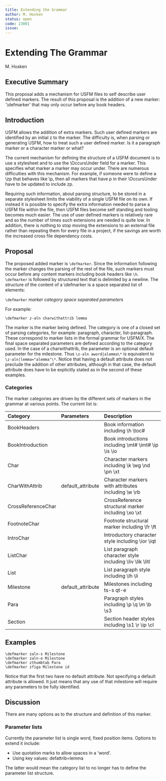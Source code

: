 ```yaml
---
title: Extending the Grammar
author: M. Hosken
status: open
code: 23001
issue: 
---
```


# Extending The Grammar

M. Hosken

## Executive Summary

This proposal adds a mechanism for USFM files to self describe user defined
markers. The result of this proposal is the addition of a new marker: `\\defmarker'
that may only occur before any book headers.

## Introduction

USFM allows the addition of extra markers. Such user defined markers are
identified by an initial z to the marker. The difficulty is, when parsing or
generating USFM, how to treat such a user defined marker. Is it a paragraph
marker or a character marker or what?

The current mechanism for defining the structure of a USFM document is to use a
stylesheet and to use the \\OccursUnder field for a marker. This specifies what
marker a marker may occur under. There are numerous difficulties with this
mechanism. For example, if someone were to define a \\zp that behaves like \\p,
then all markers that have p in their \\OccursUnder have to be updated to
include zp.

Requiring such information, about parsing structure, to be stored in a separate
stylesheet limits the viability of a single USFM file on its own. If instead it
is possible to specify the extra information needed to parse a USFM file within
the file, then USFM files become self standing and tooling becomes much easier.
The use of user defined markers is relatively rare and so the number of times
such extensions are needed is quite low. In addition, there is nothing to stop
moving the extensions to an external file rather than repeating them for every
file in a project, if the savings are worth the increased cross file dependency
costs.

## Proposal

The proposed added marker is `\defmarker`. Since the information following the marker
changes the parsing of the rest of the file, such markers must occur before any
content markers including book headers like `\h`. `\defmarker` is followed by
structured text that is delimited by a newline. The structure of the content of
a \\defmarker is a space separated list of elements:

`\defmarker` _marker_  _category_ _space separated parameters_

For example:

```
\defmarker z-aln charwithattrib lemma
```

The marker is the marker being defined. The category is one of a closed set of
parsing categories, for example: paragraph, character, list-paragraph. These
correspond to marker lists in the formal grammar for USFM/X. The final space
separated parameters are defined according to the category used. In the case of
a charwithattrib, the parameter is an optional default parameter for the milestone.
Thus `\z-aln aword|alemma\*` is equivalent to `\z-aln|lemma="alemma"\*`.
Notice that having a default attribute does not preclude the addition of other
attributes, although in that case, the default attribute does have to be
explicitly stated as in the second of these examples.

### Categories

The marker categories are driven by the different sets of markers in the grammar
at various points. The current list is:

| Category   | Parameters    | Description                                   |
| :--------- | :------------ | :-------------------------------------------- |
| BookHeaders |         | Book information including \\h \\toc#  |
| BookIntroduction |    | Book introductions including \\mt# \\imt# \\ip \\is \\io |
| Char        |         | Character markers including \\k \\wg \\nd \\pn \\xt   |
| CharWithAttrib | default\_attribute | Character markers with attributes including \\w \\rb  |
| CrossReferenceChar |     | CrossReference structural marker including \\xo \\xt  |
| FootnoteChar |     | Footnote structural marker including \\fr \\ft    |
| IntroChar |     | Introductory character style including \\ior \\iqt  |
| ListChar |     | List paragraph character style including \\liv \\lik \\litl  |
| List |     | List paragraph style including \\lh \\li |
| Milestone | default\_attribute    | Milestones including ts-s qt-e  |
| Para |     | Paragraph styles including \\p \\q \\m \\b \\s3 |
| Section |     | Section header styles including \\s1 \\r \\ip \\cl |

## Examples

```
\defmarker zaln-s Milestone
\defmarker zaln-e Milestone
\defmarker zthumbtab Para
\defmarker zfiga Milestone id
```

Notice that the first two have no default attribute. Not specifying a default
attribute is allowed. It just means that any use of that milestone will require
any parameters to be fully identified.


## Discussion

There are many options as to the structure and definition of this marker.

### Parameter lists

Currently the parameter list is single word, fixed position items. Options to
extend it include:

- Use quotation marks to allow spaces in a 'word'.
- Using key values: defattrib=lemma

The latter would mean the category list to no longer has to define the
parameter list structure.

